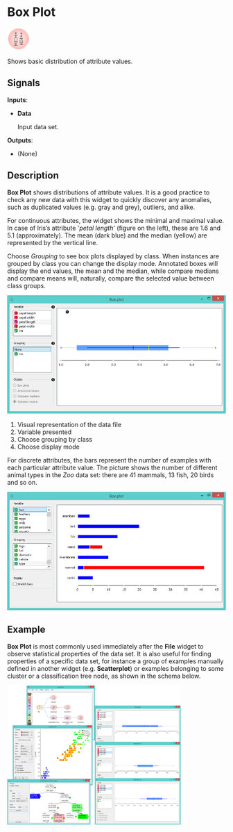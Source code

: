 Box Plot
========

![image](icons/box-plot.png)

Shows basic distribution of attribute values.

Signals
-------

**Inputs**:

- **Data**

  Input data set.

**Outputs**:

- (None)

Description
-----------

**Box Plot** shows distributions of attribute values. It is a
good practice to check any new data with this widget to quickly
discover any anomalies, such as duplicated values (e.g. gray and grey),
outliers, and alike.

For continuous attributes, the widget shows the minimal and maximal
value. In case of Iris’s attribute '*petal length*' (figure on the left),
these are 1.6 and 5.1 (approximately). The mean (dark blue)
and the median (yellow) are represented by the vertical line.

Choose *Grouping* to see box plots displayed by class. When instances are grouped by class
you can change the display mode. Annotated boxes will display the end values, the mean and the median,
while compare medians and compare means will, naturally, compare the selected value between class groups.

![Attribute Statistics for continuous features](images/box-plot1-stamped.png)

1. Visual representation of the data file
2. Variable presented
3. Choose grouping by class
4. Choose display mode

For discrete attributes, the bars represent the number of examples with
each particular attribute value. The picture shows the number of
different animal types in the *Zoo* data set: there are 41 mammals, 13
fish, 20 birds and so on.

![image](images/box-plot2.png)

Example
-------

**Box Plot** is most commonly used immediately after the **File**
widget to observe statistical properties of the data set. It is also
useful for finding properties of a specific data set, for instance a
group of examples manually defined in another widget (e.g. **Scatterplot**) 
or examples belonging to some cluster or a classification tree
node, as shown in the schema below.

<img src="images/box-plot-example.png" alt="image" width="400">
